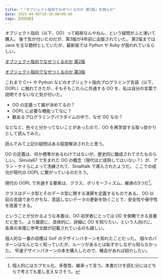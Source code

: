 ```yaml
---
title: "「オブジェクト指向でなぜつくるのか 第2版」を読んだ"
date: 2025-04-06T10:30:00+09:00
tags: [技読録]
---
```

オブジェクト指向（以下、OO）って結局なんやねん、という疑問がふと湧いて購入。
後で気が付いたのだが、第3版が4年前に出版されていた。
第2版までは Java を主な題材としていたが、最新版では Python や Ruby が扱われているらしい。

[オブジェクト指向でなぜつくるのか 第2版](https://bookplus.nikkei.com/atcl/catalog/11/P84650/)

[オブジェクト指向でなぜつくるのか 第3版](https://bookplus.nikkei.com/atcl/catalog/21/S00180/)

これまで C++ や Python などのオブジェクト指向プログラミング言語（以下、OOPL）に触れてきたが、そもそもこれらに共通する OO を、私は自分の言葉で説明できないなと気が付いた。

- OO の定義って誰が決めてるの？
- OOPL に必要な機能ってなに？
- 数あるプログラミングパラダイムの中で、なぜ OO なの？

などなど、色々と分かってないことがあったので、OO を再学習する取っ掛かりとして読んでみた。

読んでみて上記の疑問はある程度解決されたと思う。

OO の定義は、何か標準があるわけではないが、歴史的に醸成されてきたものらしい。
Simula67 で生まれた OO の概念（現代ほど成熟してはいない？）が、アラン・ケイらによって洗練されて、Smalltalk で導入されたようだ。
ここでの成功が現代の OOPL に繋がっているのだろう。

現代の OOPL で共通する要素は、クラス、ポリモーフィズム、継承の3つだ[^1]。

クラスはデータ型とそのデータ型に関する演算を定義するものである。
OO 以前の言語でありがちな、意図しないデータの更新を防ぐことで、安全性や保守性を改善できる。

ということが分かるような本書は、OO 初学者にとっては OO を俯瞰できる良書だと思う。
より厳密に、具体的に、詳細に OO を知りたい、という人向けに、各章の末尾に参考文献が記載されているのも嬉しい。

個人的な一番の収穫は GoF のデザインパターンを知れたことだった。
個々のパターンはなんとなく知っていたが、ルーツがあるとは恥ずかしながら知らなかった。
早速デザインパターンの本を購入したので、機会があれば紹介したい。

[^1]:個人的にはカプセル化、多態性、継承って言う。本書だけを読む分にはどちらで考えても差し支えなさそう。
